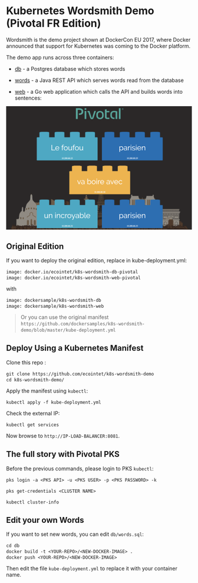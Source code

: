 # Kubernetes Wordsmith Demo (Pivotal FR Edition)

Wordsmith is the demo project shown at DockerCon EU 2017, where Docker announced that support for Kubernetes was coming to the Docker platform.

The demo app runs across three containers:

- [db](db/Dockerfile) - a Postgres database which stores words

- [words](words/Dockerfile) - a Java REST API which serves words read from the database

- [web](web/Dockerfile) - a Go web application which calls the API and builds words into sentences:

![The Wordsmith app running in Kubernetes on Docker for Mac](img/pivotal-edition.png)

## Original Edition

If you want to deploy the original edition, replace in kube-deployment.yml:

```
image: docker.io/ecointet/k8s-wordsmith-db-pivotal
image: docker.io/ecointet/k8s-wordsmith-web-pivotal
```
with

```
image: dockersample/k8s-wordsmith-db
image: dockersample/k8s-wordsmith-web
```

> Or you can use the original manifest
> `https://github.com/dockersamples/k8s-wordsmith-demo/blob/master/kube-deployment.yml`


## Deploy Using a Kubernetes Manifest

Clone this repo :

```
git clone https://github.com/ecointet/k8s-wordsmith-demo
cd k8s-wordsmith-demo/
```

Apply the manifest using `kubectl`:

```
kubectl apply -f kube-deployment.yml
```

Check the external IP:

```
kubectl get services
```

Now browse to `http://IP-LOAD-BALANCER:8081`.

## The full story with Pivotal PKS
Before the previous commands, please login to PKS `kubectl`:

```
pks login -a <PKS API> -u <PKS USER> -p <PKS PASSWORD> -k
```
```
pks get-credentials <CLUSTER NAME>
```
```
kubectl cluster-info
```

##  Edit your own Words

If you want to set new words, you can edit `db/words.sql`:

```
cd db
docker build -t <YOUR-REPO>/<NEW-DOCKER-IMAGE> .
docker push <YOUR-REPO>/<NEW-DOCKER-IMAGE>
```
Then edit the file `kube-deployment.yml` to replace it with your container name.

